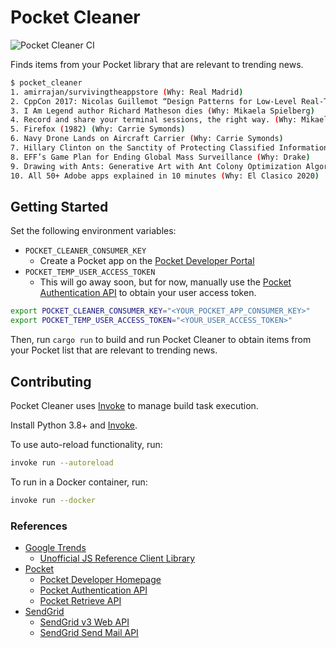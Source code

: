 # Pocket Cleaner

![Pocket Cleaner CI](https://github.com/rgardner/pocket-cleaner/workflows/Pocket%20Cleaner%20CI/badge.svg)

Finds items from your Pocket library that are relevant to trending news.

```sh
$ pocket_cleaner
1. amirrajan/survivingtheappstore (Why: Real Madrid)
2. CppCon 2017: Nicolas Guillemot “Design Patterns for Low-Level Real-Time Rendering” (Why: Real Madrid)
3. I Am Legend author Richard Matheson dies (Why: Mikaela Spielberg)
4. Record and share your terminal sessions, the right way. (Why: Mikaela Spielberg)
5. Firefox (1982) (Why: Carrie Symonds)
6. Navy Drone Lands on Aircraft Carrier (Why: Carrie Symonds)
7. Hillary Clinton on the Sanctity of Protecting Classified Information (Why: Drake)
8. EFF’s Game Plan for Ending Global Mass Surveillance (Why: Drake)
9. Drawing with Ants: Generative Art with Ant Colony Optimization Algorithms (Why: El Clasico 2020)
10. All 50+ Adobe apps explained in 10 minutes (Why: El Clasico 2020)
```

## Getting Started

Set the following environment variables:

- `POCKET_CLEANER_CONSUMER_KEY`
  - Create a Pocket app on the [Pocket Developer
    Portal](https://getpocket.com/developer/apps/)
- `POCKET_TEMP_USER_ACCESS_TOKEN`
  - This will go away soon, but for now, manually use the [Pocket Authentication API](https://getpocket.com/developer/docs/authentication) to obtain your user access token.

```sh
export POCKET_CLEANER_CONSUMER_KEY="<YOUR_POCKET_APP_CONSUMER_KEY>"
export POCKET_TEMP_USER_ACCESS_TOKEN="<YOUR_USER_ACCESS_TOKEN>"
```

Then, run `cargo run` to build and run Pocket Cleaner to obtain
items from your Pocket list that are relevant to trending news.

## Contributing

Pocket Cleaner uses [Invoke][pyinvoke] to manage build task execution.

Install Python 3.8+ and [Invoke][pyinvoke].

To use auto-reload functionality, run:

```sh
invoke run --autoreload
```

To run in a Docker container, run:

```sh
invoke run --docker
```

[pyinvoke]: https://www.pyinvoke.org/

### References

- [Google Trends](https://trends.google.com/trends/)
  - [Unofficial JS Reference Client Library](https://github.com/pat310/google-trends-api)
- [Pocket](https://getpocket.com/)
  - [Pocket Developer Homepage](https://getpocket.com/developer/)
  - [Pocket Authentication API](https://getpocket.com/developer/docs/authentication)
  - [Pocket Retrieve API](https://getpocket.com/developer/docs/v3/retrieve)
- [SendGrid](https://sendgrid.com/)
  - [SendGrid v3 Web API](https://sendgrid.com/docs/API_Reference/api_v3.html)
  - [SendGrid Send Mail API](https://sendgrid.com/docs/API_Reference/Web_API_v3/Mail/index.html)
